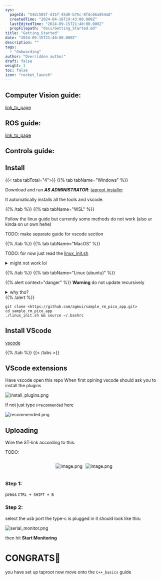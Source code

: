 ```yaml
---
sys:
  pageId: "54dc585f-d15f-45d0-b75c-8fdc66a854a8"
  createdTime: "2024-04-16T19:43:00.000Z"
  lastEditedTime: "2024-09-15T21:40:00.000Z"
  propFilepath: "docs/Getting_Started.md"
title: "Getting_Started"
date: "2024-09-15T21:40:00.000Z"
description: ""
tags:
  - "Onboarding"
author: "Overridden author"
draft: false
weight: 1
toc: false
icon: "rocket_launch"
---
```


## Computer Vision guide:

[link_to_page](86d45bc0-388b-4d26-8848-44f255f73d0e)

## ROS guide:

[link_to_page](3c76c1de-ec8f-46d6-8b0a-294005edc2d5)

## Controls guide:

## Install

{{< tabs tabTotal="4">}}
{{% tab tabName="Windows" %}}

Download and run _**AS ADMINISTRATOR**_: [taproot installer](https://github.com/Thornbots/TeachingFreshies/releases/tag/1.0)

It automatically installs all the tools and vscode.

{{% /tab %}}
{{% tab tabName="WSL" %}}

Follow the linux guide but currently some methods do not work (also ur kinda on ur own hehe)

TODO: make separate guide for vscode section

{{% /tab %}}
{{% tab tabName="MacOS" %}}

TODO: for now just read the [linux_init.sh](https://github.com/agmui/sample_rm_pico_app/blob/main/linux_init.sh)

<details>
<summary>might not work lol</summary>

`brew install libusb pkg-config`

Next install: [vscode](https://code.visualstudio.com/Download)

</details>

{{% /tab %}}
{{% tab tabName="Linux (ubuntu)" %}}

{{% alert context="danger" %}}
**Warning** do not update recursively
<details>
<summary>why tho?</summary>
There are some submodules that may go on for a while (like tinyusb) and I highly
recommend you don't need to get them.
If you want to see what submodules I update just look in `linux_init.sh`
</details>
{{% /alert %}}

```shell
git clone <https://github.com/agmui/sample_rm_pico_app.git>
cd sample_rm_pico_app
./linux_init.sh && source ~/.bashrc
```

## Install VScode

[vscode](https://code.visualstudio.com/Download)

{{% /tab %}}
{{< /tabs >}}

## VScode extensions

Have vscode open this repo
When first opining vscode should ask you to install the plugins

![install_plugins.png](https://prod-files-secure.s3.us-west-2.amazonaws.com/d518164a-d88e-44d1-a4ee-3adb3bd8bce0/89bd30f0-1825-4e77-867b-0a41ce370880/install_plugins.png?X-Amz-Algorithm=AWS4-HMAC-SHA256&X-Amz-Content-Sha256=UNSIGNED-PAYLOAD&X-Amz-Credential=ASIAZI2LB4662N5LMOUH%2F20250408%2Fus-west-2%2Fs3%2Faws4_request&X-Amz-Date=20250408T150849Z&X-Amz-Expires=3600&X-Amz-Security-Token=IQoJb3JpZ2luX2VjEP7%2F%2F%2F%2F%2F%2F%2F%2F%2F%2FwEaCXVzLXdlc3QtMiJHMEUCIAvROUTvsCf5%2FrLHzRj7hIXb4CYMBtJeOf7hHQ5X0SnhAiEA3%2BDQXWAq39O5C0KsEs2l3lQPVr0Kpv1xyem4AXK6uOwq%2FwMIdxAAGgw2Mzc0MjMxODM4MDUiDHnl56CUUPRICA37TSrcA2%2Bg%2Buqc9bxaqHM4CTyWHdPXuoAiDVkIvZg5OwDjaXpYstq3WrSzlBjOz%2BGiuwt0xfUJ6ec%2FWN7nwmrjjTTkrSpFIus1inel5QyeGhY2T3%2FxgjcQd6e7agUTU1wsmLyBbN%2BFL6fJTqFpaHMYVTJxhQhUYvgD1gqZJSJxJct59Nw%2B%2FkhcgWDTss231m5YcTVnpJz84Xs341SptgZmyRl3uRUiNf6O3hCQ%2B%2FBERwKIpTZb2eqWkiYL6KdZ7OWlVkiK4R895rk9pI%2B7KD8FkPUoX4h4TCZU5kJlX7OQr7MB3BjK96jE9k9lITTt46xZbCe3cWJ5abKoqacRZrR4RYNijpAgNVwclba%2B8u1EU3umWupBkjs7hAu7JmF8%2BQ72qNK%2Bb8RHr5o0xuHRGlQcCEZInRBdNkAVaZL9JMuwr82rU6nP8nVzcPD%2BFf53qMQmBIwXR06LCVoUawOhAUhPppuy6fMugddCGgdBh%2BsaB%2F2zsmc4uAqOIOqYWZh9oz2gpYsRFgpPnjqjXpfEPllq0JUdebkiDkqO0ryzHRoR5pO864UeA%2FuXeci7EBU04aA3o2NxTdXDGzzonuoETgkyDitCdvG5nh3z%2Fq61USgsg%2Fq1XYLr2UYaS63V5OzGjB1UMMnX1L8GOqUB13sGrAMd4BmqVm2l0OiyvCnKYP7%2Be1GF4wR95rPogVVA1i0xu36YLJkrL7JZUfPKIv0OT8tbSqc8oGHDcJGfBbNM6whP%2FTqkCGjELT8K1UjxYsTMbzGXdc8Vv%2FNYGLkMIYVU1Gzyaz93gw7vPF69UvG74t%2BIycbASRQb8TnGuHmrp%2F%2B9iCnCwi%2BuWW%2FEjo9u66s2T1BmGER9BKkYCbOqsk0XaTps&X-Amz-Signature=cbe5a5df55da01c6cadef9fbcf66c1425c40aabb41a167f1c900e3d285fa0e7b&X-Amz-SignedHeaders=host&x-id=GetObject)

If not just type `@recommended` here  

![recommended.png](https://prod-files-secure.s3.us-west-2.amazonaws.com/d518164a-d88e-44d1-a4ee-3adb3bd8bce0/61e661e9-5d85-4dfc-be0d-8d2097a5e793/recommended.png?X-Amz-Algorithm=AWS4-HMAC-SHA256&X-Amz-Content-Sha256=UNSIGNED-PAYLOAD&X-Amz-Credential=ASIAZI2LB4662N5LMOUH%2F20250408%2Fus-west-2%2Fs3%2Faws4_request&X-Amz-Date=20250408T150849Z&X-Amz-Expires=3600&X-Amz-Security-Token=IQoJb3JpZ2luX2VjEP7%2F%2F%2F%2F%2F%2F%2F%2F%2F%2FwEaCXVzLXdlc3QtMiJHMEUCIAvROUTvsCf5%2FrLHzRj7hIXb4CYMBtJeOf7hHQ5X0SnhAiEA3%2BDQXWAq39O5C0KsEs2l3lQPVr0Kpv1xyem4AXK6uOwq%2FwMIdxAAGgw2Mzc0MjMxODM4MDUiDHnl56CUUPRICA37TSrcA2%2Bg%2Buqc9bxaqHM4CTyWHdPXuoAiDVkIvZg5OwDjaXpYstq3WrSzlBjOz%2BGiuwt0xfUJ6ec%2FWN7nwmrjjTTkrSpFIus1inel5QyeGhY2T3%2FxgjcQd6e7agUTU1wsmLyBbN%2BFL6fJTqFpaHMYVTJxhQhUYvgD1gqZJSJxJct59Nw%2B%2FkhcgWDTss231m5YcTVnpJz84Xs341SptgZmyRl3uRUiNf6O3hCQ%2B%2FBERwKIpTZb2eqWkiYL6KdZ7OWlVkiK4R895rk9pI%2B7KD8FkPUoX4h4TCZU5kJlX7OQr7MB3BjK96jE9k9lITTt46xZbCe3cWJ5abKoqacRZrR4RYNijpAgNVwclba%2B8u1EU3umWupBkjs7hAu7JmF8%2BQ72qNK%2Bb8RHr5o0xuHRGlQcCEZInRBdNkAVaZL9JMuwr82rU6nP8nVzcPD%2BFf53qMQmBIwXR06LCVoUawOhAUhPppuy6fMugddCGgdBh%2BsaB%2F2zsmc4uAqOIOqYWZh9oz2gpYsRFgpPnjqjXpfEPllq0JUdebkiDkqO0ryzHRoR5pO864UeA%2FuXeci7EBU04aA3o2NxTdXDGzzonuoETgkyDitCdvG5nh3z%2Fq61USgsg%2Fq1XYLr2UYaS63V5OzGjB1UMMnX1L8GOqUB13sGrAMd4BmqVm2l0OiyvCnKYP7%2Be1GF4wR95rPogVVA1i0xu36YLJkrL7JZUfPKIv0OT8tbSqc8oGHDcJGfBbNM6whP%2FTqkCGjELT8K1UjxYsTMbzGXdc8Vv%2FNYGLkMIYVU1Gzyaz93gw7vPF69UvG74t%2BIycbASRQb8TnGuHmrp%2F%2B9iCnCwi%2BuWW%2FEjo9u66s2T1BmGER9BKkYCbOqsk0XaTps&X-Amz-Signature=47b2d17456500a62c45291fc887a753654d657a99b79e143a230d03b84030ae6&X-Amz-SignedHeaders=host&x-id=GetObject)

## Uploading

Wire the ST-link according to this:

TODO:

<div style="display: flex;flex-direction: row; column-gap:10px; max-width: 630px;justify-content: center;">
<div>

![image.png](https://prod-files-secure.s3.us-west-2.amazonaws.com/d518164a-d88e-44d1-a4ee-3adb3bd8bce0/210ecb78-1116-4d7b-b9b7-2292f66fa2c2/image.png?X-Amz-Algorithm=AWS4-HMAC-SHA256&X-Amz-Content-Sha256=UNSIGNED-PAYLOAD&X-Amz-Credential=ASIAZI2LB466SWBQLDHA%2F20250408%2Fus-west-2%2Fs3%2Faws4_request&X-Amz-Date=20250408T150855Z&X-Amz-Expires=3600&X-Amz-Security-Token=IQoJb3JpZ2luX2VjEP7%2F%2F%2F%2F%2F%2F%2F%2F%2F%2FwEaCXVzLXdlc3QtMiJIMEYCIQCzdgo%2FxRFp8Tb3IguEsh4pN%2F79GPdXTyEQOm74XzJUbAIhAIuO0YLRKkCFER2%2FqvBi0NJE52lIibC2gM%2FYhM4oNaboKv8DCHcQABoMNjM3NDIzMTgzODA1IgxW159z9vz1xhhPlPgq3AMIwKH2CzQtzbLKTfwwb8SlVN1%2FrwlpNEibKKYeu97yjK8EhTsTnh%2B0I5tK609NcgPULHXVQHpLmT08OVWI5TwgphoBVp35v4qEYZoo5jESnk1yimFNeBOI5uzFQN3EJNTD72wQqk1lVlKl1anCtnrwoATXdURTZFYjAFuIzDjCkuIryuOx5bfHxG1TO5z5%2B%2B41TvIZdjz6YxeRCvi9jDgebhNoXYBnZi7qX8fqiJ%2FB0SGva5bA3lDe67cjVmTXSS00eAusHI267scQXsyxMitfboWoh47E%2Bgkwsx%2FEqnvbsnpLY2mUuKl3%2BnCVt7wuJsOumShrk4%2FjRc1bUWCU2NMN64BKAMBIZH13U0IJSguprtKQglKWVEw8paYs%2BQblg%2BNwMlEM5SzwtxNe%2FIpH4j0SKONR7cDcVhuz8QgTzOrHZ7rJHvCULvcKV6zFvVbTNHckFMM9yv86BMbS4qrIibA5KQ6Okn3ye2ws56kxuQrVymr0FHTd4%2BT3lDQJI545INXMYApuXl7zZYDbDjCGUeAn%2FB27NcFrVCH7VgBFvFlrNHBlK6qnhVS%2BodiArvcCbDPA4LV3EO30focVjSR%2FfGK8lYZGXaO19vJWqkZyTSirv11k4wUxgCOeXDlo5zDJ19S%2FBjqkAS0I%2FnqNA78bk%2B9Z56WEeXD1wPhNyyumJoTDULtnnEEZanvit2Bg9UjEugXRBe%2FRlGKfEj7cc1oU%2BLY6mSy%2Fae8PLhJYBk9FV%2BqLxNh5X2DXQ5T7KSnfkdmw5k7yRxx1icP%2BYQkqpJoKAg8ogmTWOlawf6DYjCYEMJ2XzrfCGtUb3Cq9MKL4mCx2HKzm%2FubCWhtB0vCOQmwZmPe%2BF4%2FqrZhQ%2B4ot&X-Amz-Signature=b8ff1bc65beeeb1d6df4b6d0743b23ec4097f9c4d12c898b318a58aceb559d8c&X-Amz-SignedHeaders=host&x-id=GetObject)

</div>
<div>

![image.png](https://prod-files-secure.s3.us-west-2.amazonaws.com/d518164a-d88e-44d1-a4ee-3adb3bd8bce0/33a0fd0f-8ca6-4a86-8e09-26e95ded1fff/image.png?X-Amz-Algorithm=AWS4-HMAC-SHA256&X-Amz-Content-Sha256=UNSIGNED-PAYLOAD&X-Amz-Credential=ASIAZI2LB466UD4QWJXI%2F20250408%2Fus-west-2%2Fs3%2Faws4_request&X-Amz-Date=20250408T150856Z&X-Amz-Expires=3600&X-Amz-Security-Token=IQoJb3JpZ2luX2VjEP7%2F%2F%2F%2F%2F%2F%2F%2F%2F%2FwEaCXVzLXdlc3QtMiJGMEQCICxqV3KL%2FJ0fnIMHVcScbQ6joPuM712r%2FB9Gw2c3LrKOAiAebrLZ6auVXv7tjSxNrIcJEBXZq4ZGyV3GKcdXAQoHiSr%2FAwh3EAAaDDYzNzQyMzE4MzgwNSIMzQP5KrhjCFWDIDmzKtwDqWuDULQsldZuFFPjlvxhiJopcuC8D0Ep8huxSL9bmUhlrtYSi7zd9HX961khM6wwtY%2FLs4ozFDFxSx1b%2Bt7UJSeZ6h9Det1%2F8WL0TqY8ECMuEStJmZ%2BnuSN5uSK1%2FdI0suu0s1bNSYtiS6333S%2B%2B2PvYG1955MQ2WY7VyV63p%2BSqVrOmuM2WoafKRjuTTWHxWUaw8GIb7Sr22JMO2f%2BGewsSNAgvBXi0h5Tl9bSIQhAb%2FkrRig5JnT0ac5vOXuarwX826qdnocDKC7bYAer9X8rRLvHAdfcaswNLTmRg2VRYBF8HnnUvm2C0zeJAHKqjbvUeBWwR1o9arBzTG6dtuW0hWiYaGdhFZ2%2Bq7wgttTQfJtsHWLfrb97Tq1pEM0c255RKS7X9OZ%2BKmE8h4XlBajanLXNv%2FrWTTTAEdiE0g0AZROz9nuI0Y81KCeSy%2FuBASk%2Fc4TzulEU2PGhpc4jQAI5RbbITLjoQgrdVyiIPYvl12y9xuLlXbH20i6ZCUtXTc8mUFHFvuds0sgMaHa%2BmxQN2I0vNjiZDJs59FGAcW50OAyQdd0dgATq8HaFR4VMqVcTvKlGYFQWLkgyfZqSw0y7FyC%2Bd8V7MuXeEhRzwEPyUju2IjOq4wIL3bYsw9djUvwY6pgFhrDyDAieqB9sGZz%2BVtv2e1C3C72aKGWpyIioBsrvmVdJIcjh8lZjoStbeUNOjkmXZx0K%2BBY040QJ%2FjH9BsDnVyu1kuiTgB6rN4LwLOw%2BKiFb3eTRRuqde8ReD04%2FJLLra%2F6uqdbeppiwiuQzJoY90Z%2Bvv7WKs11uq%2B%2FpgTDndcKKg7Pmuzo7oZip0qfC%2BzjN6DpsSFJ3lYywJUTp4nnq4lL7r2sgQ&X-Amz-Signature=105c50ba575e273a5221421a3896383692239eef4daa6ab0ee3c13afaf2a3eb0&X-Amz-SignedHeaders=host&x-id=GetObject)

</div>
</div>

### Step 1:

press `CTRL + SHIFT + B`

### Step 2:

select the usb port the type-c is plugged in it should look like this:

![serial_monitor.png](https://prod-files-secure.s3.us-west-2.amazonaws.com/d518164a-d88e-44d1-a4ee-3adb3bd8bce0/f03f4774-05d4-4393-b6a0-d5efb6d315ab/serial_monitor.png?X-Amz-Algorithm=AWS4-HMAC-SHA256&X-Amz-Content-Sha256=UNSIGNED-PAYLOAD&X-Amz-Credential=ASIAZI2LB4662N5LMOUH%2F20250408%2Fus-west-2%2Fs3%2Faws4_request&X-Amz-Date=20250408T150849Z&X-Amz-Expires=3600&X-Amz-Security-Token=IQoJb3JpZ2luX2VjEP7%2F%2F%2F%2F%2F%2F%2F%2F%2F%2FwEaCXVzLXdlc3QtMiJHMEUCIAvROUTvsCf5%2FrLHzRj7hIXb4CYMBtJeOf7hHQ5X0SnhAiEA3%2BDQXWAq39O5C0KsEs2l3lQPVr0Kpv1xyem4AXK6uOwq%2FwMIdxAAGgw2Mzc0MjMxODM4MDUiDHnl56CUUPRICA37TSrcA2%2Bg%2Buqc9bxaqHM4CTyWHdPXuoAiDVkIvZg5OwDjaXpYstq3WrSzlBjOz%2BGiuwt0xfUJ6ec%2FWN7nwmrjjTTkrSpFIus1inel5QyeGhY2T3%2FxgjcQd6e7agUTU1wsmLyBbN%2BFL6fJTqFpaHMYVTJxhQhUYvgD1gqZJSJxJct59Nw%2B%2FkhcgWDTss231m5YcTVnpJz84Xs341SptgZmyRl3uRUiNf6O3hCQ%2B%2FBERwKIpTZb2eqWkiYL6KdZ7OWlVkiK4R895rk9pI%2B7KD8FkPUoX4h4TCZU5kJlX7OQr7MB3BjK96jE9k9lITTt46xZbCe3cWJ5abKoqacRZrR4RYNijpAgNVwclba%2B8u1EU3umWupBkjs7hAu7JmF8%2BQ72qNK%2Bb8RHr5o0xuHRGlQcCEZInRBdNkAVaZL9JMuwr82rU6nP8nVzcPD%2BFf53qMQmBIwXR06LCVoUawOhAUhPppuy6fMugddCGgdBh%2BsaB%2F2zsmc4uAqOIOqYWZh9oz2gpYsRFgpPnjqjXpfEPllq0JUdebkiDkqO0ryzHRoR5pO864UeA%2FuXeci7EBU04aA3o2NxTdXDGzzonuoETgkyDitCdvG5nh3z%2Fq61USgsg%2Fq1XYLr2UYaS63V5OzGjB1UMMnX1L8GOqUB13sGrAMd4BmqVm2l0OiyvCnKYP7%2Be1GF4wR95rPogVVA1i0xu36YLJkrL7JZUfPKIv0OT8tbSqc8oGHDcJGfBbNM6whP%2FTqkCGjELT8K1UjxYsTMbzGXdc8Vv%2FNYGLkMIYVU1Gzyaz93gw7vPF69UvG74t%2BIycbASRQb8TnGuHmrp%2F%2B9iCnCwi%2BuWW%2FEjo9u66s2T1BmGER9BKkYCbOqsk0XaTps&X-Amz-Signature=86780517a7e8eef25f3575200fe769e261375dc0ae41c4c6fcdaa799d52d2dd6&X-Amz-SignedHeaders=host&x-id=GetObject)

then hit **Start Monitoring**

# CONGRATS🎉

you have set up taproot now move onto the `C++_basics` guide
